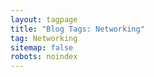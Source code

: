 ```yaml
---
layout: tagpage
title: "Blog Tags: Networking"
tag: Networking
sitemap: false
robots: noindex
---
```

